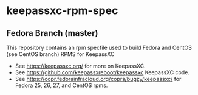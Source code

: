 # keepassxc-rpm-spec
## Fedora Branch (master)
This repository contains an rpm specfile used to build Fedora and CentOS (see CentOS branch) RPMS for KeepassXC
- See https://keepassxc.org/ for more on KeepassXC.
- See https://github.com/keepassxreboot/keepassxc KeepassXC code.
- See https://copr.fedorainfracloud.org/coprs/bugzy/keepassxc/ for Fedora 25, 26, 27, and CentOS rpms.
